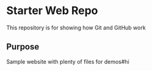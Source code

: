 # Starter Web Repo

This repository is for showing how Git and GitHub work

## Purpose

Sample website with plenty of files for demos#hi
